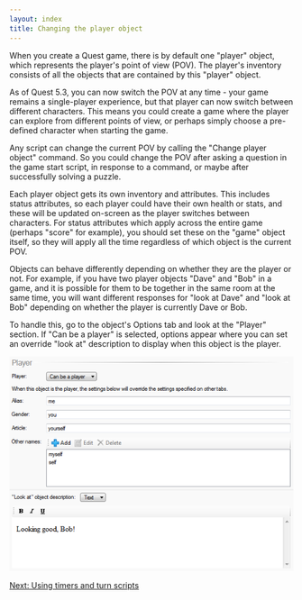 ```yaml
---
layout: index
title: Changing the player object
---
```


When you create a Quest game, there is by default one "player" object, which represents the player's point of view (POV). The player's inventory consists of all the objects that are contained by this "player" object.

As of Quest 5.3, you can now switch the POV at any time - your game remains a single-player experience, but that player can now switch between different characters. This means you could create a game where the player can explore from different points of view, or perhaps simply choose a pre-defined character when starting the game.

Any script can change the current POV by calling the "Change player object" command. So you could change the POV after asking a question in the game start script, in response to a command, or maybe after successfully solving a puzzle.

Each player object gets its own inventory and attributes. This includes status attributes, so each player could have their own health or stats, and these will be updated on-screen as the player switches between characters. For status attributes which apply across the entire game (perhaps "score" for example), you should set these on the "game" object itself, so they will apply all the time regardless of which object is the current POV.

Objects can behave differently depending on whether they are the player or not. For example, if you have two player objects "Dave" and "Bob" in a game, and it is possible for them to be together in the same room at the same time, you will want different responses for "look at Dave" and "look at Bob" depending on whether the player is currently Dave or Bob.

To handle this, go to the object's Options tab and look at the "Player" section. If "Can be a player" is selected, options appear where you can set an override "look at" description to display when this object is the player.

![](Pov1.png "Pov1.png")

[Next: Using timers and turn scripts](using_timers_and_turn_scripts.html)
